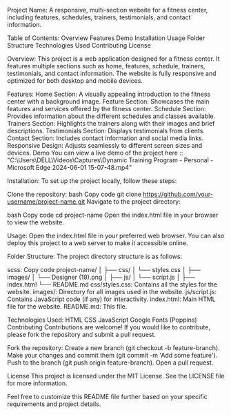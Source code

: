 Project Name:
A responsive, multi-section website for a fitness center, including features, schedules, trainers, testimonials, and contact information.

Table of Contents:
Overview
Features
Demo
Installation
Usage
Folder Structure
Technologies Used
Contributing
License

Overview:
This project is a web application designed for a fitness center. It features multiple sections such as home, features, schedule, trainers, testimonials, and contact information. The website is fully responsive and optimized for both desktop and mobile devices.

Features:
Home Section: A visually appealing introduction to the fitness center with a background image.
Feature Section: Showcases the main features and services offered by the fitness center.
Schedule Section: Provides information about the different schedules and classes available.
Trainers Section: Highlights the trainers along with their images and brief descriptions.
Testimonials Section: Displays testimonials from clients.
Contact Section: Includes contact information and social media links.
Responsive Design: Adjusts seamlessly to different screen sizes and devices.
Demo
You can view a live demo of the project here   ::    "C:\Users\DELL\Videos\Captures\Dynamic Training Program - Personal - Microsoft​ Edge 2024-06-01 15-07-48.mp4"

Installation:
To set up the project locally, follow these steps:

Clone the repository:
bash
Copy code
git clone https://github.com/your-username/project-name.git
Navigate to the project directory:

bash
Copy code
cd project-name
Open the index.html file in your browser to view the website.

Usage:
Open the index.html file in your preferred web browser. You can also deploy this project to a web server to make it accessible online.

Folder Structure:
The project directory structure is as follows:

scss:
Copy code
project-name/
│
├── css/
│   └── styles.css
│
├── images/
│   └── Designer (19).png
│
├── js/
│   └── script.js
│
├── index.html
└── README.md
css/styles.css: Contains all the styles for the website.
images/: Directory for all images used in the website.
js/script.js: Contains JavaScript code (if any) for interactivity.
index.html: Main HTML file for the website.
README.md: This file.

Technologies Used:
HTML
CSS
JavaScript 
Google Fonts (Poppins)
Contributing
Contributions are welcome! If you would like to contribute, please fork the repository and submit a pull request.

Fork the repository:
Create a new branch (git checkout -b feature-branch).
Make your changes and commit them (git commit -m 'Add some feature').
Push to the branch (git push origin feature-branch).
Open a pull request.

License
This project is licensed under the MIT License. See the LICENSE file for more information.

Feel free to customize this README file further based on your specific requirements and project details.
